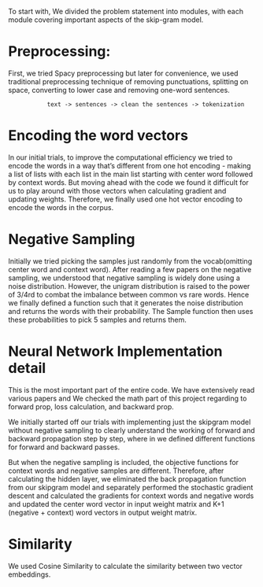 To start with, We divided the problem statement into modules, with each module covering important aspects of the skip-gram model.

# Preprocessing:

First, we tried Spacy preprocessing but later for convenience, we used traditional
preprocessing technique of removing punctuations, splitting on space, converting to lower
case and removing one-word sentences.

               text -> sentences -> clean the sentences -> tokenization

# Encoding the word vectors

In our initial trials, to improve the computational efficiency we tried to encode the words in
a way that’s different from one hot encoding - making a list of lists with each list in the main
list starting with center word followed by context words. But moving ahead with the code
we found it difficult for us to play around with those vectors when calculating gradient and
updating weights. Therefore, we finally used one hot vector encoding to encode the words
in the corpus.

# Negative Sampling

Initially we tried picking the samples just randomly from the vocab(omitting center word
and context word). After reading a few papers on the negative sampling, we understood
that negative sampling is widely done using a noise distribution. However, the unigram
distribution is raised to the power of 3/4rd to combat the imbalance between common vs
rare words. Hence we finally defined a function such that it generates the noise distribution
and returns the words with their probability. The Sample function then uses these
probabilities to pick 5 samples and returns them.

# Neural Network Implementation detail

This is the most important part of the entire code. We have extensively read various papers
and We checked the math part of this project regarding to forward prop, loss calculation,
and backward prop.

We initially started off our trials with implementing just the skipgram model without
negative sampling to clearly understand the working of forward and backward propagation
step by step, where in we defined different functions for forward and backward passes.

But when the negative sampling is included, the objective functions for context words and
negative samples are different. Therefore, after calculating the hidden layer, we eliminated
the back propagation function from our skipgram model and separately performed the
stochastic gradient descent and calculated the gradients for context words and negative words and updated the center word vector in input weight matrix and K+1 (negative +
context) word vectors in output weight matrix.


# Similarity
We used Cosine Similarity to calculate the similarity between two vector embeddings.
